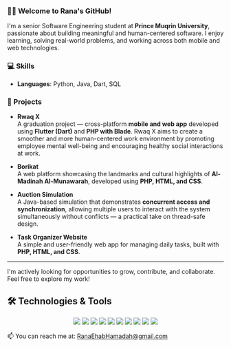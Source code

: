 ### 👩‍💻 Welcome to Rana's GitHub!



I'm a senior Software Engineering student at **Prince Muqrin University**, passionate about building meaningful and human-centered software. I enjoy learning, solving real-world problems, and working across both mobile and web technologies.

### 💻 Skills

- **Languages**: Python, Java, Dart, SQL  


### 🚀 Projects

- **Rwaq X**  
  A graduation project — cross-platform **mobile and web app** developed using **Flutter (Dart)** and **PHP with Blade**. Rwaq X aims to create a smoother and more human-centered work environment by promoting employee mental well-being and encouraging healthy social interactions at work.

- **Borikat**  
  A web platform showcasing the landmarks and cultural highlights of **Al-Madinah Al-Munawarah**, developed using **PHP, HTML, and CSS**.

- **Auction Simulation**  
  A Java-based simulation that demonstrates **concurrent access and synchronization**, allowing multiple users to interact with the system simultaneously without conflicts — a practical take on thread-safe design.

- **Task Organizer Website**  
  A simple and user-friendly web app for managing daily tasks, built with **PHP, HTML, and CSS**.
  
---

I'm actively looking for opportunities to grow, contribute, and collaborate. Feel free to explore my work!

## 🛠️ Technologies & Tools

<p align="center">
  <img src="https://img.shields.io/badge/FLUTTER-02569B?style=for-the-badge&logo=flutter&logoColor=white" />
  <img src="https://img.shields.io/badge/DART-0175C2?style=for-the-badge&logo=dart&logoColor=white" />
  <img src="https://img.shields.io/badge/JAVA-ED8B00?style=for-the-badge&logo=java&logoColor=white" />
  <img src="https://img.shields.io/badge/PYTHON-3776AB?style=for-the-badge&logo=python&logoColor=white" />
  <img src="https://img.shields.io/badge/PHP-777BB4?style=for-the-badge&logo=php&logoColor=white" />
  <img src="https://img.shields.io/badge/HTML-E34F26?style=for-the-badge&logo=html5&logoColor=white" />
  <img src="https://img.shields.io/badge/CSS-1572B6?style=for-the-badge&logo=css3&logoColor=white" />
  <img src="https://img.shields.io/badge/SQL-003B57?style=for-the-badge&logo=mysql&logoColor=white" />
  <img src="https://img.shields.io/badge/GIT-F05032?style=for-the-badge&logo=git&logoColor=white" />
  <img src="https://img.shields.io/badge/VS%20Code-007ACC?style=for-the-badge&logo=visual-studio-code&logoColor=white" />
</p>

📫 You can reach me at: [RanaEhabHamadah@gmail.com](mailto:your.email@example.com)


